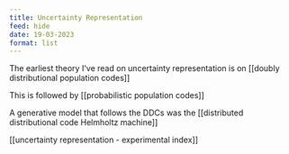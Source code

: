 ```yaml
---
title: Uncertainty Representation
feed: hide
date: 19-03-2023
format: list
---
```



The earliest theory I've read on uncertainty representation is on [[doubly distributional population codes]]

This is followed by [[probabilistic population codes]]

A generative model that follows the DDCs was the [[distributed distributional code Helmholtz machine]]

[[uncertainty representation - experimental index]]

